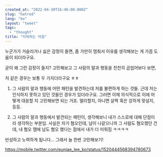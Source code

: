 ```yaml
---
created_at: "2022-04-30T16:46:00.000Z"
slug: "hatred"
lang: "ko"
layout: "tweet"
tags: 
  - "thought"
title: "미워하는 마음"
---
```


누군가가 거슬리거나 싫은 감정이 들면, 좀 가만히 멈춰서 이유를 생각해보는 게 가끔 도움이 되더라구요.

굳이 왜 그런 감정이 들지? 고민해보고 그 사람의 말과 행동을 천천히 곱씹어보다 보면,

저 같은 경우는 보통 두 가지더라구요 ㅎㅎ

1. 그 사람의 말과 행동에 어떤 패턴을 발견하는데 저를 불편하게 하는 것들. 근데 저는 인식하지 못하고 있던 것들인 경우가 있더라구요. 그러면 이제 의식적으로 이에 어떻게 대응할 지 고민해보면 되는 거죠. 멀리할지, 아니면 살짝 혹은 강하게 맞설지, 등등.

2. 그 사람의 말과 행동에서 발견되는 패턴이, 생각해보니 내가 스스로에 대해 단점이라 생각하는 부분임. 사실은 자기 혐오인데, 남이 나같으니까 그 사람도 혐오했던 건데, 내 혐오 땜에 남도 혐오 했다는 점에서 내가 더 미워짐 ㅋㅋㅋㅋ

반성하고 노력하게 됩니다... 그래서 늘 한번 고민해보기!

https://mobile.twitter.com/eunjae_lee_ko/status/1520444568394780673
